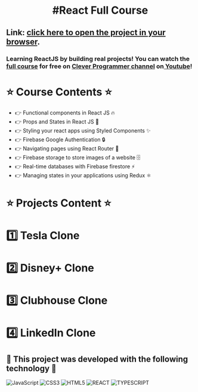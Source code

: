 <h1 align="center">#React Full Course</h1>

## Link: <a href="">click here to open the project in your browser</a>.
### Learning ReactJS by building real projects! You can watch the <a href="https://www.youtube.com/watch?v=0mVbNp1ol_w">full course</a> for free on <a href="https://www.youtube.com/channel/UCqrILQNl5Ed9Dz6CGMyvMTQ">Clever Programmer channel</a> on<a href="https://www.youtube.com/"> Youtube</a>!


# ⭐️ Course Contents ⭐️
- 👉 Functional components in React JS 🔥
- 👉 Props and States in React JS 🚀
- 👉 Styling your react apps using Styled Components ✨
- 👉 Firebase Google Authentication 🔒
- 👉 Navigating pages using React Router 📄
- 👉 Firebase storage to store images of a website 🗄️
- 👉 Real-time databases with Firebase firestore ⚡
- 👉 Managing states in your applications using Redux ⚛️

# ⭐️ Projects Content ⭐️

# 1️⃣ Tesla Clone 
# 2️⃣ Disney+ Clone
# 3️⃣ Clubhouse Clone
# 4️⃣ LinkedIn Clone

## :rocket: This project was developed with the following technology :rocket:


![JavaScript](https://img.shields.io/badge/javascript-%23323330.svg?style=for-the-badge&logo=javascript&logoColor=%23F7DF1E)
![CSS3](https://img.shields.io/badge/css3-%231572B6.svg?style=for-the-badge&logo=css3&logoColor=white)
![HTML5](https://img.shields.io/badge/html5-%23E34F26.svg?style=for-the-badge&logo=html5&logoColor=white)
![REACT](https://img.shields.io/badge/React-20232A?style=for-the-badge&logo=react&logoColor=61DAFB)
![TYPESCRIPT](https://img.shields.io/badge/TypeScript-007ACC?style=for-the-badge&logo=typescript&logoColor=white)

